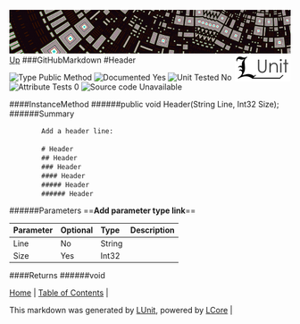 ![](../Content/LUnit-banner-small.png "")
[<img style="float: right;" src="../Content/LUnit-logo-small.png">](../../README.md)
[Up](GitHubMarkdown.md)
###GitHubMarkdown
#Header

![Type Public Method](http://b.repl.ca/v1/Type-Public%20Method-lightgrey.png "") ![Documented Yes](http://b.repl.ca/v1/Documented-Yes-brightgreen.png "") ![Unit Tested No](http://b.repl.ca/v1/Unit%20Tested-No-lightgrey.png "") ![Attribute Tests 0](http://b.repl.ca/v1/Attribute%20Tests-0-lightgrey.png "") ![Source code Unavailable](http://b.repl.ca/v1/Source%20code-Unavailable-red.png "")

####InstanceMethod
######public void Header(String Line, Int32 Size);
######Summary

            Add a header line:
            
            # Header
            ## Header
            ### Header
            #### Header
            ##### Header
            ###### Header
            
            
######Parameters
==__Add parameter type link__==

Parameter | Optional | Type | Description
:---  | :---  | :---  | :--- 
Line | No | String | 
Size | Yes | Int32 | 

####Returns
######void

[Home](../../README.md) | [Table of Contents](../../TableOfContents.md) | 


This markdown was generated by [LUnit](https://github.com/CodeSingularity/LUnit), powered by [LCore](https://github.com/CodeSingularity/LCore) | 

